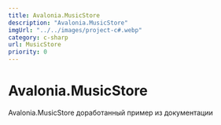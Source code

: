 ```yaml
---
title: Avalonia.MusicStore
description: "Avalonia.MusicStore"
imgUrl: "../../images/project-c#.webp"
category: c-sharp
url: MusicStore
priority: 0
---
```


# Avalonia.MusicStore

Avalonia.MusicStore доработанный пример из документации